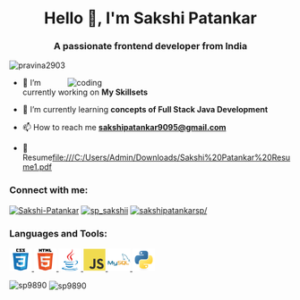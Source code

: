 
<h1 align="center">Hello 👋, I'm Sakshi Patankar</h1>
<h3 align="center">A passionate frontend developer from India</h3>

<p align="left"> <img src="https://komarev.com/ghpvc/?username=pravina2903&label=Profile%20views&color=0e75b6&style=flat" alt="pravina2903" /> </p>
<img align="right" alt="coding" width="400" src="https://user-images.githubusercontent.com/74038190/271839927-f5d2d866-d25c-4873-8d82-425d2c62fc2e.gif">

- 🔭 I’m currently working on **My Skillsets**

- 🌱 I’m currently learning **concepts of Full Stack Java Development**

- 📫 How to reach me **sakshipatankar9095@gmail.com**

- 📄 Resume[file:///C:/Users/Admin/Downloads/Sakshi%20Patankar%20Resume1.pdf](https://drive.google.com/file/d/1Sr1J4icDP2TDhu_vwk9jEKhb2cFbwmot/view?usp=sharing)

<h3 align="left">Connect with me:</h3>
<p align="left">

<a href="www.linkedin.com/in/sakshi-sp" target="blank"><img align="center" src="https://raw.githubusercontent.com/rahuldkjain/github-profile-readme-generator/master/src/images/icons/Social/linked-in-alt.svg" alt="Sakshi-Patankar" height="30" width="40" /></a>
<a href="https://www.instagram.com/sp_sakshii/" target="blank"><img align="center" src="https://raw.githubusercontent.com/rahuldkjain/github-profile-readme-generator/master/src/images/icons/Social/instagram.svg" alt="sp_sakshii" height="30" width="40" /></a>
<a href="https://www.geeksforgeeks.org/user/sakshipatankarsp/?ref=header_profile" target="blank"><img align="center" src="https://raw.githubusercontent.com/rahuldkjain/github-profile-readme-generator/master/src/images/icons/Social/geeks-for-geeks.svg" alt="sakshipatankarsp/" height="30" width="40" /></a>
</p><h3 align="left">Languages and Tools:</h3>
<p align="left"> <a href="https://www.w3schools.com/css/" target="_blank" rel="noreferrer"> <img src="https://raw.githubusercontent.com/devicons/devicon/master/icons/css3/css3-original-wordmark.svg" alt="css3" width="40" height="40"/> </a> <a href="https://www.w3.org/html/" target="_blank" rel="noreferrer"> <img src="https://raw.githubusercontent.com/devicons/devicon/master/icons/html5/html5-original-wordmark.svg" alt="html5" width="40" height="40"/> </a> <a href="https://www.java.com" target="_blank" rel="noreferrer"> <img src="https://raw.githubusercontent.com/devicons/devicon/master/icons/java/java-original.svg" alt="java" width="40" height="40"/> </a> <a href="https://developer.mozilla.org/en-US/docs/Web/JavaScript" target="_blank" rel="noreferrer"> <img src="https://raw.githubusercontent.com/devicons/devicon/master/icons/javascript/javascript-original.svg" alt="javascript" width="40" height="40"/> </a> <a href="https://www.mysql.com/" target="_blank" rel="noreferrer"> <img src="https://raw.githubusercontent.com/devicons/devicon/master/icons/mysql/mysql-original-wordmark.svg" alt="mysql" width="40" height="40"/> </a> <a href="https://www.python.org" target="_blank" rel="noreferrer"> <img src="https://raw.githubusercontent.com/devicons/devicon/master/icons/python/python-original.svg" alt="python" width="40" height="40"/> </a> </p>

<p><img align="left" src="https://github-readme-stats.vercel.app/api/top-langs?username=sp9890&show_icons=true&locale=en&layout=compact" alt="sp9890" /></p>

<p>&nbsp;<img align="center" src="https://github-readme-stats.vercel.app/api?username=sp9890&show_icons=true&locale=en" alt="sp9890" /></p>
